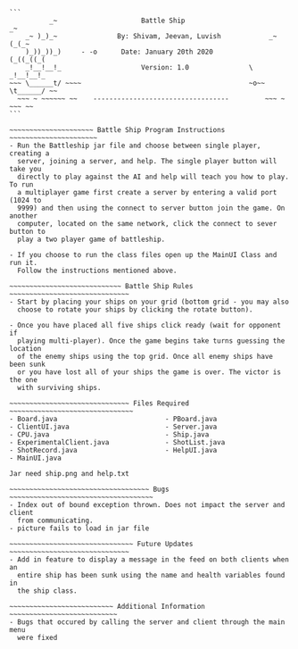 ~~~~~~~~~~~~~~~~~    ----------------------------------     ~~~~~~~~~~~~~~~~~
```
          _~                     Battle Ship                           _~
    _~ )_)_~               By: Shivam, Jeevan, Luvish            _~ (_(_~
    )_))_))_)     - -o      Date: January 20th 2020              (_((_((_(
    _!__!__!_                    Version: 1.0               \    _!__!__!_
~~~ \______t/ ~~~~                                          ~o~~ \t______/ ~~
  ~~~ ~ ~~~~~~ ~~    ----------------------------------         ~~~ ~ ~~~ ~~
```

~~~~~~~~~~~~~~~~~~~~~ Battle Ship Program Instructions ~~~~~~~~~~~~~~~~~~~~~~
- Run the Battleship jar file and choose between single player, creating a
  server, joining a server, and help. The single player button will take you
  directly to play against the AI and help will teach you how to play. To run
  a multiplayer game first create a server by entering a valid port (1024 to
  9999) and then using the connect to server button join the game. On another
  computer, located on the same network, click the connect to sever button to
  play a two player game of battleship.

- If you choose to run the class files open up the MainUI Class and run it.
  Follow the instructions mentioned above.

~~~~~~~~~~~~~~~~~~~~~~~~~~~~ Battle Ship Rules ~~~~~~~~~~~~~~~~~~~~~~~~~~~~~~
- Start by placing your ships on your grid (bottom grid - you may also
  choose to rotate your ships by clicking the rotate button).

- Once you have placed all five ships click ready (wait for opponent if
  playing multi-player). Once the game begins take turns guessing the location
  of the enemy ships using the top grid. Once all enemy ships have been sunk
  or you have lost all of your ships the game is over. The victor is the one
  with surviving ships.

~~~~~~~~~~~~~~~~~~~~~~~~~~~~~~ Files Required ~~~~~~~~~~~~~~~~~~~~~~~~~~~~~~~
- Board.java                           - PBoard.java
- ClientUI.java                        - Server.java
- CPU.java                             - Ship.java
- ExperimentalClient.java              - ShotList.java
- ShotRecord.java                      - HelpUI.java
- MainUI.java

Jar need ship.png and help.txt

~~~~~~~~~~~~~~~~~~~~~~~~~~~~~~~~~~~ Bugs ~~~~~~~~~~~~~~~~~~~~~~~~~~~~~~~~~~~~
- Index out of bound exception thrown. Does not impact the server and client
  from communicating.
- picture fails to load in jar file

~~~~~~~~~~~~~~~~~~~~~~~~~~~~~~~ Future Updates ~~~~~~~~~~~~~~~~~~~~~~~~~~~~~~
- Add in feature to display a message in the feed on both clients when an
  entire ship has been sunk using the name and health variables found in
  the ship class.

~~~~~~~~~~~~~~~~~~~~~~~~~~ Additional Information ~~~~~~~~~~~~~~~~~~~~~~~~~~~
- Bugs that occured by calling the server and client through the main menu
  were fixed
